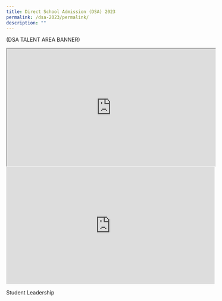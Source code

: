 ```yaml
---
title: Direct School Admission (DSA) 2023
permalink: /dsa-2023/permalink/
description: ""
---
```

(DSA TALENT AREA BANNER)

<iframe width="560" height="315" src="https://www.youtube.com/embed/VDS5KNyGbaI"></iframe>


<iframe width="560" height="315" src="https://www.youtube.com/embed/VDS5KNyGbaI" title="YouTube video player" frameborder="0" allow="accelerometer; autoplay; clipboard-write; encrypted-media; gyroscope; picture-in-picture; web-share" allowfullscreen></iframe>

Student Leadership